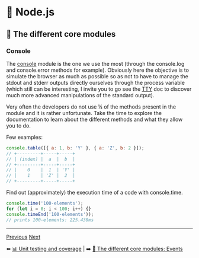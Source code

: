 # 🐢 Node.js

## 🌟 The different core modules

### Console

The [console](https://nodejs.org/api/console.html) module is the one we use the most (through the console.log and console.error methods for example). Obviously here the objective is to simulate the browser as much as possible so as not to have to manage the stdout and stderr outputs directly ourselves through the process variable (which still can be interesting, I invite you to go see the [TTY](https://nodejs.org/api/tty.html) doc to discover much more advanced manipulations of the standard output).

Very often the developers do not use ¼ of the methods present in the module and it is rather unfortunate. Take the time to explore the documentation to learn about the different methods and what they allow you to do.

Few examples:

```js
console.table([{ a: 1, b: 'Y' }, { a: 'Z', b: 2 }]);
// +---------+-----+-----+
// | (index) |  a  |  b  |
// +---------+-----+-----+
// |    0    |  1  | 'Y' |
// |    1    | 'Z' |  2  |
// +---------+-----+-----+
```

Find out (approximately) the execution time of a code with console.time.

```js
console.time('100-elements');
for (let i = 0; i < 100; i++) {}
console.timeEnd('100-elements'));
// prints 100-elements: 225.438ms
```

---

[Previous](../unit-testing-and-coverage.md)
[Next](./console.md)

⬅️ [📊 Unit testing and coverage](../12-unit-testing-and-coverage.md) |
➡️ [🌟 The different core modules: Events](./2-events.md)